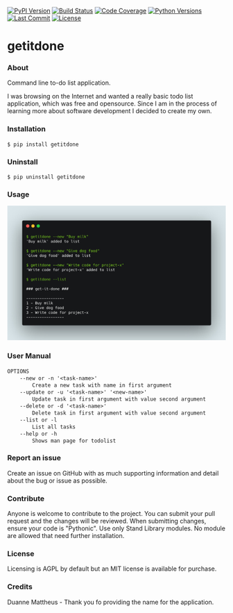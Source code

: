 [![PyPI Version][pypi-image]][pypi-url]
[![Build Status][build-image]][build-url]
[![Code Coverage][coverage-image]][coverage-url]
[![Python Versions][python versions badge]][python]
[![Last Commit][commit badge]][commit]
[![License][license badge]][license]

<!-- Links -->
[codecov]: https://codecov.io/gh/proper-testing/proper
[commit]: https://github.com/proper-testing/proper/commit/HEAD
[python]: https://www.python.org/
[license]: LICENSE
[release]: https://github.com/ryanleonbutler/getitdone/releases/latest
[github]: https://github.com/ryanleonbutler/getitdone

<!-- Badges -->
[pypi-image]: https://img.shields.io/pypi/v/getitdone
[pypi-url]: https://pypi.org/project/getitdone/
[build-image]: https://github.com/ryanleonbutler/getitdone/actions/workflows/build.yml/badge.svg
[build-url]: https://github.com/nalgeon/getitdone-py/actions/workflows/build.yml
[coverage-image]: https://codecov.io/gh/ryanleonbutler/getitdone/branch/master/graph/badge.svg?token=4CQG41WFF4
[coverage-url]: https://codecov.io/gh/ryanleonbutler/getitdone
[codecov badge]: https://codecov.io/gh/proper-testing/proper/branch/master/graph/badge.svg
[commit badge]: https://img.shields.io/github/last-commit/ryanleonbutler/getitdone
[python versions badge]: https://shields.io/pypi/pyversions/getitdone
[license badge]: https://img.shields.io/pypi/l/getitdone
[release badge]: https://img.shields.io/github/v/release/ryanleonbutler/getitdone
[github badge]: https://github.com/proper-testing/proper/workflows/CI/badge.svg


# getitdone

### About
Command line to-do list application.

I was browsing on the Internet and wanted a really basic todo list application, which was free and opensource. Since I am in the process of learning more about software development I decided to create my own.


### Installation
```
$ pip install getitdone
```

### Uninstall
```
$ pip uninstall getitdone
```

### Usage
![](https://github.com/ryanleonbutler/getitdone/blob/master/images/image1.jpg?raw=true)



### User Manual
    OPTIONS
        --new or -n '<task-name>'
            Create a new task with name in first argument
        --update or -u '<task-name>' '<new-name>'
            Update task in first argument with value second argument
        --delete or -d '<task-name>'
            Delete task in first argument with value second argument
        --list or -l
            List all tasks
        --help or -h
            Shows man page for todolist

### Report an issue
Create an issue on GitHub with as much supporting information and detail about the bug or issue as possible.

### Contribute
Anyone is welcome to contribute to the project. You can submit your pull request and the changes will be reviewed. When submitting changes, ensure your code is "Pythonic". Use only Stand Library modules. No module are allowed that need further installation.

### License
Licensing is AGPL by default but an MIT license is available for purchase.

### Credits
Duanne Mattheus - Thank you fo providing the name for the application.